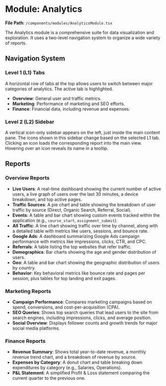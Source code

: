 # Module: Analytics

**File Path**: `/components/modules/AnalyticsModule.tsx`

The Analytics module is a comprehensive suite for data visualization and exploration. It uses a two-level navigation system to organize a wide variety of reports.

## Navigation System

### Level 1 (L1) Tabs
A horizontal row of tabs at the top allows users to switch between major categories of analytics. The active tab is highlighted.
-   **Overview**: General user and traffic metrics.
-   **Marketing**: Performance of marketing and SEO efforts.
-   **Finance**: Financial data, including revenue and expenses.

### Level 2 (L2) Sidebar
A vertical icon-only sidebar appears on the left, just inside the main content pane. The icons shown in this sidebar change based on the selected L1 tab. Clicking an icon loads the corresponding report into the main view. Hovering over an icon reveals its name in a tooltip.

## Reports

### Overview Reports
-   **Live Users**: A real-time dashboard showing the current number of active users, a live graph of users over the last 30 minutes, a device breakdown, and top active pages.
-   **Traffic Sources**: A pie chart and table showing the breakdown of user traffic by source (Direct, Organic Search, Referral, Social).
-   **Events**: A table and bar chart showing custom events tracked within the application (e.g., `course_start`, `assignment_submit`).
-   **All Traffic**: A line chart showing traffic over time by channel, along with a detailed table with metrics like users, sessions, and bounce rate.
-   **Google Ads**: A dashboard summarizing Google Ads campaign performance with metrics like impressions, clicks, CTR, and CPC.
-   **Referrals**: A table listing the top websites that refer traffic.
-   **Demographics**: Bar charts showing the age and gender distribution of users.
-   **Geo**: A table and bar chart showing the geographic distribution of users by country.
-   **Behavior**: Key behavioral metrics like bounce rate and pages per session, plus tables for top landing and exit pages.

### Marketing Reports
-   **Campaign Performance**: Compares marketing campaigns based on spend, conversions, and cost-per-acquisition (CPA).
-   **SEO Queries**: Shows top search queries that lead users to the site from search engines, including impressions, clicks, and average position.
-   **Social Overview**: Displays follower counts and growth trends for major social media platforms.

### Finance Reports
-   **Revenue Summary**: Shows total year-to-date revenue, a monthly revenue trend chart, and a breakdown of revenue by source.
-   **Expenses by Category**: A donut chart and table breaking down expenditures by category (e.g., Salaries, Operations).
-   **P&L Statement**: A simplified Profit & Loss statement comparing the current quarter to the previous one.
